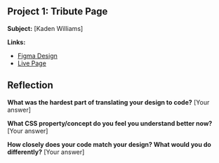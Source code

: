 ## Project 1: Tribute Page

**Subject:** [Kaden Williams]

**Links:**
- [Figma Design](https://www.figma.com/design/xFmj9igSQFatu3RiyTqPcb/Tribute-Page?node-id=0-1&p=f&t=CjkOH2vdURX35nHP-0)
- [Live Page](https://ominous-robot-69x9wqvpg5q9c4x57-8000.app.github.dev/week-4/tribute-site.html)
## Reflection

**What was the hardest part of translating your design to code?**
[Your answer]

**What CSS property/concept do you feel you understand better now?**
[Your answer]

**How closely does your code match your design? What would you do differently?**
[Your answer]
